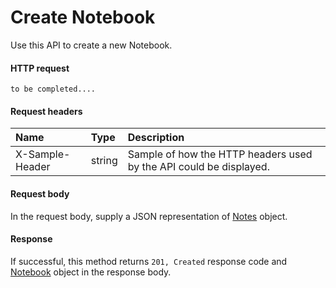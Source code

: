 # Create Notebook

Use this API to create a new Notebook.
#### HTTP request
```http
to be completed....
```
#### Request headers
| Name       | Type | Description|
|:---------------|:--------|:----------|
| X-Sample-Header  | string  | Sample of how the HTTP headers used by the API could be displayed.|

#### Request body
In the request body, supply a JSON representation of [Notes]('../api/notes.md') object.


#### Response
If successful, this method returns `201, Created` response code and [Notebook](../resources/notebook.md) object in the response body.
